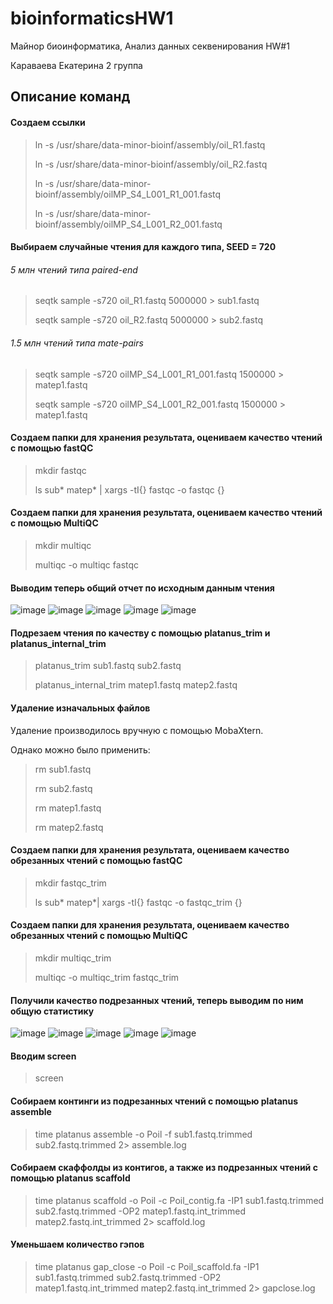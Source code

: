 # bioinformaticsHW1
Майнор биоинформатика, Анализ данных секвенирования HW#1

Караваева Екатерина 2 группа

## Описание команд

#### Создаем ссылки
> ln -s /usr/share/data-minor-bioinf/assembly/oil_R1.fastq  
> 
> ln -s /usr/share/data-minor-bioinf/assembly/oil_R2.fastq
> 
> ln -s /usr/share/data-minor-bioinf/assembly/oilMP_S4_L001_R1_001.fastq
> 
> ln -s /usr/share/data-minor-bioinf/assembly/oilMP_S4_L001_R2_001.fastq

#### Выбираем случайные чтения для каждого типа, SEED = 720

###### 5 млн чтений типа paired-end

>seqtk sample -s720 oil_R1.fastq 5000000 > sub1.fastq
>
>seqtk sample -s720 oil_R2.fastq 5000000 > sub2.fastq

###### 1.5 млн чтений типа mate-pairs

> seqtk sample -s720 oilMP_S4_L001_R1_001.fastq 1500000 > matep1.fastq
> 
> seqtk sample -s720 oilMP_S4_L001_R2_001.fastq 1500000 > matep1.fastq


#### Создаем папки для хранения результата, оцениваем качество чтений с помощью fastQC

> mkdir fastqc
>
> ls sub* matep* | xargs -tI{} fastqc -o fastqc {}


#### Создаем папки для хранения результата, оцениваем качество чтений с помощью MultiQC

> mkdir multiqc
>
> multiqc -o multiqc fastqc

#### Выводим теперь общий отчет по исходным данным чтения

![image](https://github.com/KatyaKaravaeva/hse22_hw1/blob/main/screens_general/first_screen_general.png)
![image](https://github.com/KatyaKaravaeva/hse22_hw1/blob/main/screens_general/second_screen_general.png)
![image](https://github.com/KatyaKaravaeva/hse22_hw1/blob/main/screens_general/third_screen_general.png)
![image](https://github.com/KatyaKaravaeva/hse22_hw1/blob/main/screens_general/fourth_screen_general.png)
![image](https://github.com/KatyaKaravaeva/hse22_hw1/blob/main/screens_general/fifth_screen_general.png)

#### Подрезаем чтения по качеству с помощью platanus_trim и platanus_internal_trim

> platanus_trim sub1.fastq sub2.fastq
> 
> platanus_internal_trim matep1.fastq matep2.fastq

#### Удаление изначальных файлов

Удаление производилось вручную с помощью MobaXtern.

Однако можно было применить:

> rm sub1.fastq 
> 
> rm sub2.fastq
> 
> rm matep1.fastq 
> 
> rm matep2.fastq

#### Создаем папки для хранения результата, oцениваем качество обрезанных чтений с помощью fastQC

> mkdir fastqc_trim
> 
> ls sub* matep*| xargs -tI{} fastqc -o fastqc_trim {}

#### Создаем папки для хранения результата, оцениваем качество обрезанных чтений с помощью MultiQC

> mkdir multiqc_trim
> 
> multiqc -o multiqc_trim fastqc_trim


#### Получили качество подрезанных чтений, теперь выводим по ним общую статистику

![image](https://github.com/KatyaKaravaeva/hse22_hw1/blob/main/s%D1%81reen_trimed/first_screen_trimed.png)
![image](https://github.com/KatyaKaravaeva/hse22_hw1/blob/main/s%D1%81reen_trimed/second_screen_trimed.png)
![image](https://github.com/KatyaKaravaeva/hse22_hw1/blob/main/s%D1%81reen_trimed/third_screen_trimed.png)
![image](https://github.com/KatyaKaravaeva/hse22_hw1/blob/main/s%D1%81reen_trimed/fourth_screen_trimed.png)
![image](https://github.com/KatyaKaravaeva/hse22_hw1/blob/main/s%D1%81reen_trimed/fifth_screen_trimed.png)


#### Вводим screen

> screen

#### Собираем континги из подрезанных чтений с помощью platanus assemble

> time platanus assemble -o Poil -f sub1.fastq.trimmed sub2.fastq.trimmed 2> assemble.log

#### Cобираем скаффолды из контигов, а также из подрезанных чтений с помощью platanus scaffold

> time platanus scaffold -o Poil -c Poil_contig.fa -IP1 sub1.fastq.trimmed sub2.fastq.trimmed -OP2 matep1.fastq.int_trimmed matep2.fastq.int_trimmed 2> scaffold.log

#### Уменьшаем количество гэпов

> time platanus gap_close -o Poil -c Poil_scaffold.fa -IP1 sub1.fastq.trimmed sub2.fastq.trimmed -OP2 matep1.fastq.int_trimmed matep2.fastq.int_trimmed 2> gapclose.log


